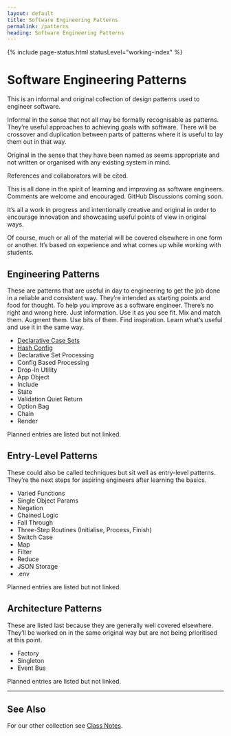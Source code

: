 ```yaml
---
layout: default
title: Software Engineering Patterns
permalink: /patterns
heading: Software Engineering Patterns
---
```


{% include page-status.html statusLevel="working-index" %}

# Software Engineering Patterns

This is an informal and original collection of design patterns used to engineer software.

Informal in the sense that not all may be formally recognisable as patterns. They’re useful approaches to achieving goals with software. There will be crossover and duplication between parts of patterns where it is useful to lay them out in that way.

Original in the sense that they have been named as seems appropriate and not written or organised with any existing system in mind.

References and collaborators will be cited.

This is all done in the spirit of learning and improving as software engineers. Comments are welcome and encouraged. GitHub Discussions coming soon.

It’s all a work in progress and intentionally creative and original in order to encourage innovation and showcasing useful points of view in original ways.

Of course, much or all of the material will be covered elsewhere in one form or another. It’s based on experience and what comes up while working with students.

## Engineering Patterns

These are patterns that are useful in day to engineering to get the job done in a reliable and consistent way. They’re intended as starting points and food for thought. To help you improve as a software engineer. There’s no right and wrong here. Just information. Use it as you see fit. Mix and match them. Augment them. Use bits of them. Find inspiration. Learn what’s useful and use it in the same way.

- [Declarative Case Sets](/patterns/declarative-case-sets)
- [Hash Config](/patterns/hash-config)
- Declarative Set Processing
- Config Based Processing
- Drop-In Utility
- App Object
- Include
- State
- Validation Quiet Return
- Option Bag
- Chain
- Render

Planned entries are listed but not linked.

## Entry-Level Patterns

These could also be called techniques but sit well as entry-level patterns. They’re the next steps for aspiring engineers after learning the basics.

- Varied Functions
- Single Object Params
- Negation
- Chained Logic
- Fall Through
- Three-Step Routines (Initialise, Process, Finish)
- Switch Case
- Map
- Filter
- Reduce
- JSON Storage
- .env

Planned entries are listed but not linked.

## Architecture Patterns

These are listed last because they are generally well covered elsewhere. They’ll be worked on in the same original way but are not being prioritised at this point.

- Factory
- Singleton
- Event Bus

Planned entries are listed but not linked.

---

## See Also

For our other collection see [Class Notes](/class-notes).
